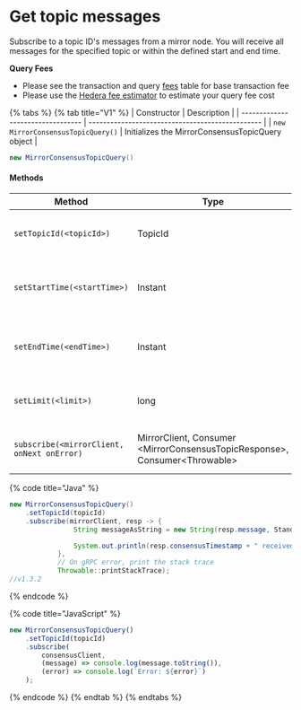 # Get topic messages

Subscribe to a topic ID's messages from a mirror node. You will receive all messages for the specified topic or within the defined start and end time.

**Query Fees**

* Please see the transaction and query [fees](../../../mainnet/fees/#transaction-and-query-fees) table for base transaction fee
* Please use the [Hedera fee estimator](https://hedera.com/fees) to estimate your query fee cost

{% tabs %}
{% tab title="V1" %}
| Constructor                       | Description                                      |
| --------------------------------- | ------------------------------------------------ |
| `new MirrorConsensusTopicQuery()` | Initializes the MirrorConsensusTopicQuery object |

```java
new MirrorConsensusTopicQuery()
```

#### Methods

| Method                                     | Type                                                                         | Description                                         | Requirement |
| ------------------------------------------ | ---------------------------------------------------------------------------- | --------------------------------------------------- | ----------- |
| `setTopicId(<topicId>)`                    | TopicId                                                                      | The topic ID to subscribe to                        | Required    |
| `setStartTime(<startTime>)`                | Instant                                                                      | The time to start subscribing to a topic's messages | Optional    |
| `setEndTime(<endTime>)`                    | Instant                                                                      | The time to stop subscribing to a topic's messages  | Optional    |
| `setLimit(<limit>)`                        | long                                                                         | The number of messages to return                    | Optional    |
| `subscribe(<mirrorClient, onNext onError)` | MirrorClient, Consumer \<MirrorConsensusTopicResponse>, Consumer\<Throwable> | Subscribe and get the messages for a topic          | Required    |

{% code title="Java" %}
```java
new MirrorConsensusTopicQuery()
    .setTopicId(topicId)
    .subscribe(mirrorClient, resp -> {
                String messageAsString = new String(resp.message, StandardCharsets.UTF_8);

                System.out.println(resp.consensusTimestamp + " received topic message: " + messageAsString);
            },
            // On gRPC error, print the stack trace
            Throwable::printStackTrace);
//v1.3.2
```
{% endcode %}

{% code title="JavaScript" %}
```javascript
new MirrorConsensusTopicQuery()
    .setTopicId(topicId)
    .subscribe(
        consensusClient,
        (message) => console.log(message.toString()),
        (error) => console.log(`Error: ${error}`)
    );
```
{% endcode %}
{% endtab %}
{% endtabs %}
